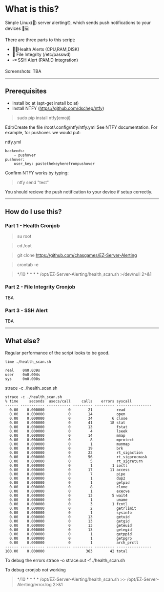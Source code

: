 
# What is this?
Simple Linux(🐧) server alerting⏰, which sends push notifications to your devices 📱💻

There are three parts to this script:
- 👨‍⚕️Health Alerts (CPU,RAM,DISK)
- 📂 File Integrity (/etc/passwd)
- 🗝️ SSH Alert (PAM.D Integration)

Screenshots:
TBA


---

## Prerequisites
- Install bc at (apt-get install bc at)
- Install NTFY (https://github.com/dschep/ntfy)

> sudo pip install ntfy[emoji]

Edit/Create the file /root/.config/ntfy/ntfy.yml
See NTFY documentation. For example, for pushover. we would put:

ntfy.yml
```
backends:
    - pushover
pushover:
    user_key: pastethekeyherefrompushover
```

Confirm NTFY works by typing:

> ntfy send "test"


You should recieve the push notification to your device if setup correctly.


---

## How do I use this?

### Part 1 - Health Cronjob

> su root

> cd /opt

> git clone https://github.com/chasgames/EZ-Server-Alerting

> crontab -e

> */10 * * * * /opt/EZ-Server-Alerting/health_scan.sh >/dev/null 2>&1

### Part 2 - File Integrity Cronjob

TBA

### Part 3 - SSH Alert

TBA






---

## What else?

Regular performance of the script looks to be good.
```
time ./health_scan.sh

real    0m0.039s
user    0m0.004s
sys     0m0.000s
```

strace -c ./health_scan.sh

```
strace -c ./health_scan.sh
% time     seconds  usecs/call     calls    errors syscall
------ ----------- ----------- --------- --------- ----------------
  0.00    0.000000           0        21           read
  0.00    0.000000           0        14           open
  0.00    0.000000           0        34         6 close
  0.00    0.000000           0        41        18 stat
  0.00    0.000000           0        13           fstat
  0.00    0.000000           0         4           lseek
  0.00    0.000000           0        14           mmap
  0.00    0.000000           0         8           mprotect
  0.00    0.000000           0         1           munmap
  0.00    0.000000           0        19           brk
  0.00    0.000000           0        22           rt_sigaction
  0.00    0.000000           0        56           rt_sigprocmask
  0.00    0.000000           0         5           rt_sigreturn
  0.00    0.000000           0         1         1 ioctl
  0.00    0.000000           0        17        11 access
  0.00    0.000000           0         7           pipe
  0.00    0.000000           0         1           dup2
  0.00    0.000000           0         1           getpid
  0.00    0.000000           0         8           clone
  0.00    0.000000           0         1           execve
  0.00    0.000000           0        13         5 wait4
  0.00    0.000000           0         1           uname
  0.00    0.000000           0         3         1 fcntl
  0.00    0.000000           0         2           getrlimit
  0.00    0.000000           0         1           sysinfo
  0.00    0.000000           0        13           getuid
  0.00    0.000000           0        13           getgid
  0.00    0.000000           0        13           geteuid
  0.00    0.000000           0        13           getegid
  0.00    0.000000           0         1           getppid
  0.00    0.000000           0         1           getpgrp
  0.00    0.000000           0         1           arch_prctl
------ ----------- ----------- --------- --------- ----------------
100.00    0.000000                   363        42 total
```

To debug the errors
strace -o strace.out -f ./health_scan.sh

To debug cronjob not working
> */10 * * * * /opt/EZ-Server-Alerting/health_scan.sh >> /opt/EZ-Server-Alerting/error.log 2>&1
